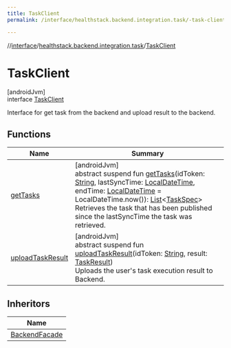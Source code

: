 ```yaml
---
title: TaskClient
permalink: /interface/healthstack.backend.integration.task/-task-client/index.html

---
```

//[interface](/bi_interface.html)/[healthstack.backend.integration.task](../index.html)/[TaskClient](index.html)



# TaskClient



[androidJvm]\
interface [TaskClient](index.html)

Interface for get task from the backend and upload result to the backend.



## Functions


| Name | Summary |
|---|---|
| [getTasks](get-tasks.html) | [androidJvm]<br>abstract suspend fun [getTasks](get-tasks.html)(idToken: [String](https://kotlinlang.org/api/latest/jvm/stdlib/kotlin/-string/index.html), lastSyncTime: [LocalDateTime](https://developer.android.com/reference/kotlin/java/time/LocalDateTime.html), endTime: [LocalDateTime](https://developer.android.com/reference/kotlin/java/time/LocalDateTime.html) = LocalDateTime.now()): [List](https://kotlinlang.org/api/latest/jvm/stdlib/kotlin.collections/-list/index.html)&lt;[TaskSpec](../-task-spec/index.html)&gt;<br>Retrieves the task that has been published since the lastSyncTime the task was retrieved. |
| [uploadTaskResult](upload-task-result.html) | [androidJvm]<br>abstract suspend fun [uploadTaskResult](upload-task-result.html)(idToken: [String](https://kotlinlang.org/api/latest/jvm/stdlib/kotlin/-string/index.html), result: [TaskResult](../-task-result/index.html))<br>Uploads the user's task execution result to Backend. |


## Inheritors


| Name |
|---|
| [BackendFacade](../../healthstack.backend.integration/-backend-facade/index.html) |

